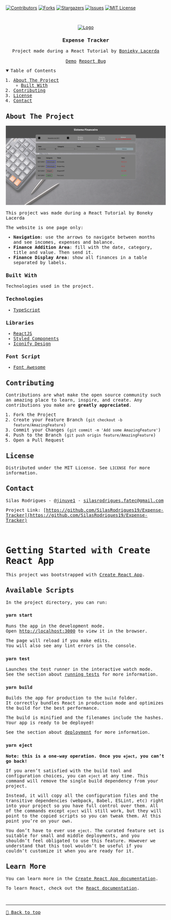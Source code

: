 [![Contributors][contributors-shield]][contributors-url]
[![Forks][forks-shield]][forks-url]
[![Stargazers][stars-shield]][stars-url]
[![Issues][issues-shield]][issues-url]
[![MIT License][license-shield]][license-url]


<!-- PROJECT LOGO -->
<br />
<samp>
<p align="center">
  <a href="https://github.com/SilasRodrigues19/Expense-Tracker">
    <img src="https://appmasters.io/static/react-47ce6e77f039020ee2e76a10c1e988e9.png" alt="Logo" width="80" height="80">
  </a>

  <h3 align="center">Expense Tracker</h3>

  <p align="center">
    Project made during a React Tutorial by <a href="https://www.youtube.com/watch?v=4GB6oixcDEo&list=PL_kvSTSEFm2CwHCtvTk0llGDvM0L2jx3O">Bonieky Lacerda</a>
    <br />
    <br />
    <a href="https://photo-gallery-two.vercel.app/">Demo</a>
    <a href="https://github.com/SilasRodrigues19/Expense-Tracker/issues">Report Bug</a>
  </p>
</p>

<!-- TABLE OF CONTENTS -->
<details open="open">
  <summary>Table of Contents</summary>
  <ol>
    <li>
      <a href="#about-the-project">About The Project</a>
      <ul>
        <li><a href="#built-with">Built With</a></li>
      </ul>
    </li>
    <li><a href="#contributing">Contributing</a></li>
    <li><a href="#license">License</a></li>
    <li><a href="#contact">Contact</a></li>
  </ol>
</details>

<!-- ABOUT THE PROJECT -->
## About The Project

[![Preview][product-screenshot]](https://github.com/SilasRodrigues19/Expense-Tracker/blob/master/public/preview.png?raw=true)

This project was made during a React Tutorial by Boneky Lacerda

The website is one page only:
* **Navigation**: use the arrows to navigate between months and see incomes, expenses and balance.
* **Finance Addition Area**: fill with the date, category, title and value. Then send it.
* **Finance Display Area**: show all finances in a table separated by labels.
### Built With

Technologies used in the project.

### Technologies
* [TypeScript](https://www.typescriptlang.org/)

### Libraries
* [ReactJS](https://pt-br.reactjs.org/)
* [Styled Components](https://styled-components.com/)
* [Iconify Design](https://iconify.design/)

### Font Script
* [Font Awesome](https://fontawesome.com)

<!-- CONTRIBUTING -->
## Contributing

Contributions are what make the open source community such an amazing place to learn, inspire, and create. Any contributions you make are **greatly appreciated**.

1. Fork the Project
2. Create your Feature Branch (`git checkout -b feature/AmazingFeature`)
3. Commit your Changes (`git commit -m 'Add some AmazingFeature'`)
4. Push to the Branch (`git push origin feature/AmazingFeature`)
5. Open a Pull Request


<!-- LICENSE -->
## License

Distributed under the MIT License. See `LICENSE` for more information.


<!-- CONTACT -->
## Contact

Silas Rodrigues - [@jinuye1](https://twitter.com/jinuye1) - silasrodrigues.fatec@gmail.com

Project Link: [https://github.com/SilasRodrigues19/Expense-Tracker](https://github.com/SilasRodrigues19/Expense-Tracker) <br>



<!-- MARKDOWN LINKS & IMAGES -->
<!-- https://www.markdownguide.org/basic-syntax/#reference-style-links -->
[contributors-shield]: https://img.shields.io/github/contributors/SilasRodrigues19/Expense-Tracker.svg?style=for-the-badge
[contributors-url]: https://github.com/SilasRodrigues19/Expense-Tracker/graphs/contributors
[forks-shield]: https://img.shields.io/github/forks/SilasRodrigues19/Expense-Tracker.svg?style=for-the-badge
[forks-url]: https://github.com/SilasRodrigues19/Expense-Tracker/network/members
[stars-shield]: https://img.shields.io/github/stars/SilasRodrigues19/Expense-Tracker.svg?style=for-the-badge
[stars-url]: https://github.com/SilasRodrigues19/Expense-Tracker/stargazers
[issues-shield]: https://img.shields.io/github/issues/SilasRodrigues19/Expense-Tracker.svg?style=for-the-badge
[issues-url]: https://github.com/SilasRodrigues19/Expense-Tracker/issues
[license-shield]: https://img.shields.io/github/license/SilasRodrigues19/Expense-Tracker.svg?style=for-the-badge
[license-url]: https://github.com/SilasRodrigues19/Expense-Tracker/blob/master/LICENSE
[product-screenshot]: https://github.com/SilasRodrigues19/Expense-Tracker/blob/master/public/preview.png?raw=true
[license-url]: https://github.com/SilasRodrigues19/Expense-Tracker/blob/master/LICENSE

<br>

# Getting Started with Create React App

This project was bootstrapped with [Create React App](https://github.com/facebook/create-react-app).

## Available Scripts

In the project directory, you can run:

### `yarn start`

Runs the app in the development mode.\
Open [http://localhost:3000](http://localhost:3000) to view it in the browser.

The page will reload if you make edits.\
You will also see any lint errors in the console.

### `yarn test`

Launches the test runner in the interactive watch mode.\
See the section about [running tests](https://facebook.github.io/create-react-app/docs/running-tests) for more information.

### `yarn build`

Builds the app for production to the `build` folder.\
It correctly bundles React in production mode and optimizes the build for the best performance.

The build is minified and the filenames include the hashes.\
Your app is ready to be deployed!

See the section about [deployment](https://facebook.github.io/create-react-app/docs/deployment) for more information.

### `yarn eject`

**Note: this is a one-way operation. Once you `eject`, you can’t go back!**

If you aren’t satisfied with the build tool and configuration choices, you can `eject` at any time. This command will remove the single build dependency from your project.

Instead, it will copy all the configuration files and the transitive dependencies (webpack, Babel, ESLint, etc) right into your project so you have full control over them. All of the commands except `eject` will still work, but they will point to the copied scripts so you can tweak them. At this point you’re on your own.

You don’t have to ever use `eject`. The curated feature set is suitable for small and middle deployments, and you shouldn’t feel obligated to use this feature. However we understand that this tool wouldn’t be useful if you couldn’t customize it when you are ready for it.

## Learn More

You can learn more in the [Create React App documentation](https://facebook.github.io/create-react-app/docs/getting-started).

To learn React, check out the [React documentation](https://reactjs.org/).

<br><hr>
[🔼 Back to top](#Expense-Tracker)
